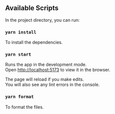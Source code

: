 ## Available Scripts

In the project directory, you can run:

### `yarn install`

To install the dependencies.

### `yarn start`

Runs the app in the development mode.\
Open [http://localhost:5173](http://localhost:5173) to view it in the browser.

The page will reload if you make edits.\
You will also see any lint errors in the console.

### `yarn format`

To format the files.
